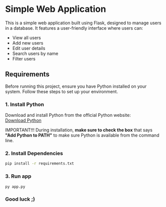 # Simple Web Application

This is a simple web application built using Flask, designed to manage users in a database. It features a user-friendly interface where users can:
- View all users
- Add new users
- Edit user details
- Search users by name
- Filter users

## Requirements

Before running this project, ensure you have Python installed on your system. Follow these steps to set up your environment.

### 1. Install Python

Download and install Python from the official Python website:  
[Download Python](https://www.python.org/downloads/)

IMPORTANT!!! During installation, **make sure to check the box** that says **"Add Python to PATH"** to make sure Python is available from the command line.

### 2. Install Dependencies


```bash
pip install -r requirements.txt
```

### 3. Run app
```bash
py app.py
```

### Good luck ;)